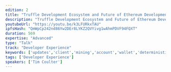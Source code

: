 ```yaml
---
edition: 2
title: "Truffle Development Ecosystem and Future of Ethereum Development Tools"
description: "Truffle Development Ecosystem and Future of Ethereum Development Tools A presentation on the Truffle development ecosystem which encompasses a number of different tools including the Truffle development framework. There will be a demo of new features as well as talk about future plan, keeping an eye toward writing code that benefits the whole Ethereum community and not just Truffle users, focusing on development processes, blockchain simulations, testing, using live chain data for testing and development, and on-chain package management."
youtubeUrl: "https://youtu.be/k3LFURkxTAU"
ipfsHash: "QmWpCp242nd86Yw2DEr8LYKZ2QVYivg1wAhmPDVF94FQXT"
duration: 569
expertise: "Advanced"
type: "Talk"
track: "Developer Experience"
keywords: ['updates','client','mining','account','wallet','deterministic','programmable','fork','solidity','tests','npm','buildpack','events']
tags: ['Developer Experience']
speakers: ['Tim Coulter']
---
```

